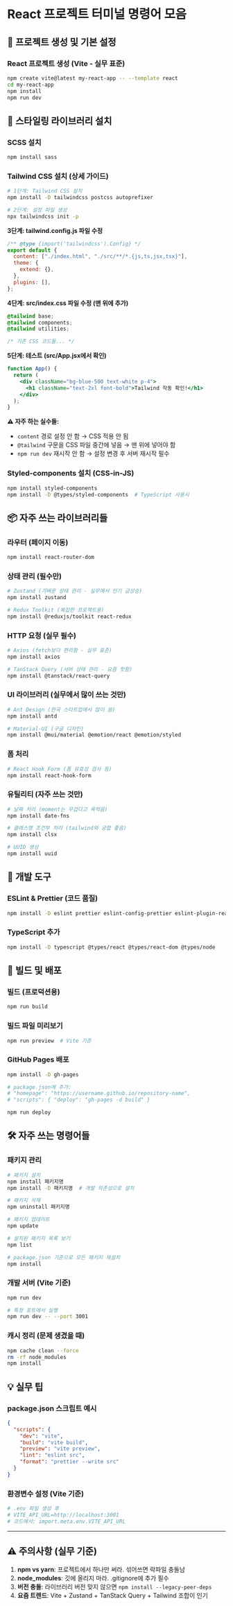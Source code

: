 # React 프로젝트 터미널 명령어 모음

## 🚀 프로젝트 생성 및 기본 설정

### React 프로젝트 생성 (Vite - 실무 표준)

```bash
npm create vite@latest my-react-app -- --template react
cd my-react-app
npm install
npm run dev
```

## 🎨 스타일링 라이브러리 설치

### SCSS 설치

```bash
npm install sass
```

### Tailwind CSS 설치 (상세 가이드)

```bash
# 1단계: Tailwind CSS 설치
npm install -D tailwindcss postcss autoprefixer

# 2단계: 설정 파일 생성
npx tailwindcss init -p
```

**3단계: tailwind.config.js 파일 수정**

```javascript
/** @type {import('tailwindcss').Config} */
export default {
  content: ["./index.html", "./src/**/*.{js,ts,jsx,tsx}"],
  theme: {
    extend: {},
  },
  plugins: [],
};
```

**4단계: src/index.css 파일 수정 (맨 위에 추가)**

```css
@tailwind base;
@tailwind components;
@tailwind utilities;

/* 기존 CSS 코드들... */
```

**5단계: 테스트 (src/App.jsx에서 확인)**

```jsx
function App() {
  return (
    <div className="bg-blue-500 text-white p-4">
      <h1 className="text-2xl font-bold">Tailwind 작동 확인!</h1>
    </div>
  );
}
```

**⚠️ 자주 하는 실수들:**

- `content` 경로 설정 안 함 → CSS 적용 안 됨
- `@tailwind` 구문을 CSS 파일 중간에 넣음 → 맨 위에 넣어야 함
- `npm run dev` 재시작 안 함 → 설정 변경 후 서버 재시작 필수

### Styled-components 설치 (CSS-in-JS)

```bash
npm install styled-components
npm install -D @types/styled-components  # TypeScript 사용시
```

## 📦 자주 쓰는 라이브러리들

### 라우터 (페이지 이동)

```bash
npm install react-router-dom
```

### 상태 관리 (필수만)

```bash
# Zustand (가벼운 상태 관리 - 실무에서 인기 급상승)
npm install zustand

# Redux Toolkit (복잡한 프로젝트용)
npm install @reduxjs/toolkit react-redux
```

### HTTP 요청 (실무 필수)

```bash
# Axios (fetch보다 편리함 - 실무 표준)
npm install axios

# TanStack Query (서버 상태 관리 - 요즘 핫함)
npm install @tanstack/react-query
```

### UI 라이브러리 (실무에서 많이 쓰는 것만)

```bash
# Ant Design (한국 스타트업에서 많이 씀)
npm install antd

# Material-UI (구글 디자인)
npm install @mui/material @emotion/react @emotion/styled
```

### 폼 처리

```bash
# React Hook Form (폼 유효성 검사 등)
npm install react-hook-form
```

### 유틸리티 (자주 쓰는 것만)

```bash
# 날짜 처리 (moment는 무겁다고 욕먹음)
npm install date-fns

# 클래스명 조건부 처리 (tailwind와 궁합 좋음)
npm install clsx

# UUID 생성
npm install uuid
```

## 🔧 개발 도구

### ESLint & Prettier (코드 품질)

```bash
npm install -D eslint prettier eslint-config-prettier eslint-plugin-react
```

### TypeScript 추가

```bash
npm install -D typescript @types/react @types/react-dom @types/node
```

## 📱 빌드 및 배포

### 빌드 (프로덕션용)

```bash
npm run build
```

### 빌드 파일 미리보기

```bash
npm run preview  # Vite 기준
```

### GitHub Pages 배포

```bash
npm install -D gh-pages

# package.json에 추가:
# "homepage": "https://username.github.io/repository-name",
# "scripts": { "deploy": "gh-pages -d build" }

npm run deploy
```

## 🛠️ 자주 쓰는 명령어들

### 패키지 관리

```bash
# 패키지 설치
npm install 패키지명
npm install -D 패키지명  # 개발 의존성으로 설치

# 패키지 삭제
npm uninstall 패키지명

# 패키지 업데이트
npm update

# 설치된 패키지 목록 보기
npm list

# package.json 기준으로 모든 패키지 재설치
npm install
```

### 개발 서버 (Vite 기준)

```bash
npm run dev

# 특정 포트에서 실행
npm run dev -- --port 3001
```

### 캐시 정리 (문제 생겼을 때)

```bash
npm cache clean --force
rm -rf node_modules
npm install
```

## 💡 실무 팁

### package.json 스크립트 예시

```json
{
  "scripts": {
    "dev": "vite",
    "build": "vite build",
    "preview": "vite preview",
    "lint": "eslint src",
    "format": "prettier --write src"
  }
}
```

### 환경변수 설정 (Vite 기준)

```bash
# .env 파일 생성 후
# VITE_API_URL=http://localhost:3001
# 코드에서: import.meta.env.VITE_API_URL
```

---

## ⚠️ 주의사항 (실무 기준)

1. **npm vs yarn**: 프로젝트에서 하나만 써라. 섞어쓰면 락파일 충돌남
2. **node_modules**: 깃에 올리지 마라. .gitignore에 추가 필수
3. **버전 충돌**: 라이브러리 버전 맞지 않으면 `npm install --legacy-peer-deps`
4. **요즘 트렌드**: Vite + Zustand + TanStack Query + Tailwind 조합이 인기
